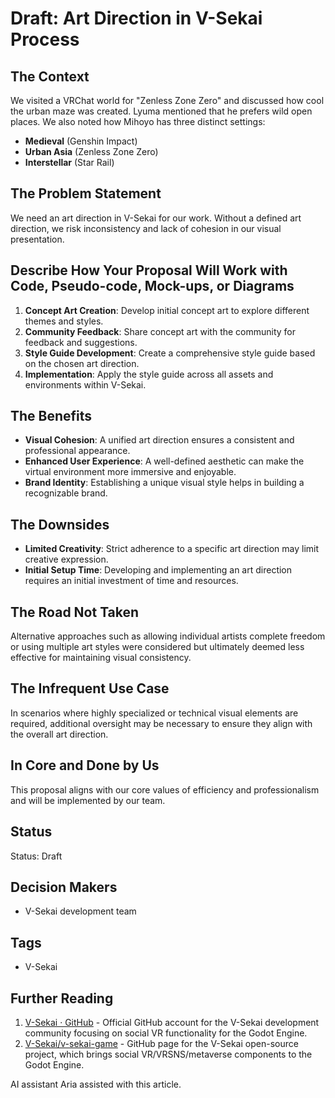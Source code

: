 # Draft: Art Direction in V-Sekai Process

## The Context

We visited a VRChat world for "Zenless Zone Zero" and discussed how cool the urban maze was created. Lyuma mentioned that he prefers wild open places. We also noted how Mihoyo has three distinct settings:

- **Medieval** (Genshin Impact)
- **Urban Asia** (Zenless Zone Zero)
- **Interstellar** (Star Rail)

## The Problem Statement

We need an art direction in V-Sekai for our work. Without a defined art direction, we risk inconsistency and lack of cohesion in our visual presentation.

## Describe How Your Proposal Will Work with Code, Pseudo-code, Mock-ups, or Diagrams

1. **Concept Art Creation**: Develop initial concept art to explore different themes and styles.
2. **Community Feedback**: Share concept art with the community for feedback and suggestions.
3. **Style Guide Development**: Create a comprehensive style guide based on the chosen art direction.
4. **Implementation**: Apply the style guide across all assets and environments within V-Sekai.

## The Benefits

- **Visual Cohesion**: A unified art direction ensures a consistent and professional appearance.
- **Enhanced User Experience**: A well-defined aesthetic can make the virtual environment more immersive and enjoyable.
- **Brand Identity**: Establishing a unique visual style helps in building a recognizable brand.

## The Downsides

- **Limited Creativity**: Strict adherence to a specific art direction may limit creative expression.
- **Initial Setup Time**: Developing and implementing an art direction requires an initial investment of time and resources.

## The Road Not Taken

Alternative approaches such as allowing individual artists complete freedom or using multiple art styles were considered but ultimately deemed less effective for maintaining visual consistency.

## The Infrequent Use Case

In scenarios where highly specialized or technical visual elements are required, additional oversight may be necessary to ensure they align with the overall art direction.

## In Core and Done by Us

This proposal aligns with our core values of efficiency and professionalism and will be implemented by our team.

## Status

Status: Draft <!-- Draft | Proposed | Rejected | Accepted | Deprecated | Superseded by -->

## Decision Makers

- V-Sekai development team

## Tags

- V-Sekai

## Further Reading

1. [V-Sekai · GitHub](https://github.com/v-sekai) - Official GitHub account for the V-Sekai development community focusing on social VR functionality for the Godot Engine.
2. [V-Sekai/v-sekai-game](https://github.com/v-sekai/v-sekai-game) - GitHub page for the V-Sekai open-source project, which brings social VR/VRSNS/metaverse components to the Godot Engine.

AI assistant Aria assisted with this article.
